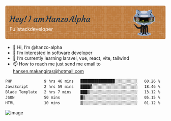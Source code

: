 ![Header](./github-header-image.png)

- 👋 Hi, I’m @hanzo-alpha
- 👀 I’m interested in software developer
- 🌱 I’m currently learning laravel, vue, react, vite, tailwind
- 📫 How to reach me just send me email to hansen.makangiras@hotmail.com 

<!---
hanzo-alpha/hanzo-alpha is a ✨ special ✨ repository because its `README.md` (this file) appears on your GitHub profile.
You can click the Preview link to take a look at your changes.
--->

<!--START_SECTION:waka-->

```txt
PHP              9 hrs 46 mins   ███████████████░░░░░░░░░░   60.26 %
JavaScript       2 hrs 59 mins   ████▓░░░░░░░░░░░░░░░░░░░░   18.46 %
Blade Template   2 hrs 7 mins    ███▒░░░░░░░░░░░░░░░░░░░░░   13.12 %
JSON             50 mins         █▒░░░░░░░░░░░░░░░░░░░░░░░   05.15 %
HTML             10 mins         ▒░░░░░░░░░░░░░░░░░░░░░░░░   01.12 %
```

<!--END_SECTION:waka-->

![image](https://github.com/hanzo-alpha/hanzo-alpha/assets/111342797/c4bd2977-6123-4017-8652-6e166259b484)

